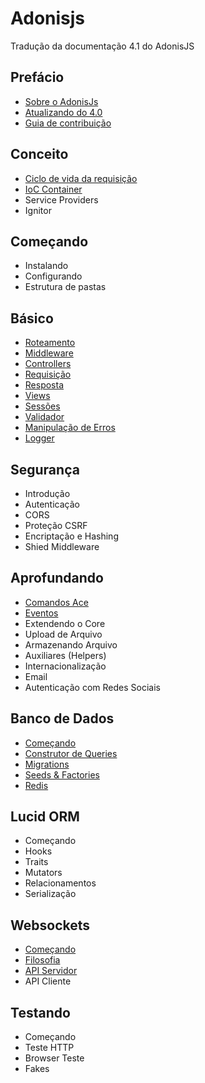 # Adonisjs
Tradução da documentação 4.1 do AdonisJS

## Prefácio
+ [Sobre o AdonisJs](https://github.com/tavaresgerson/adonisdocbr/blob/master/doc/preface/about.md)
+ [Atualizando do 4.0](https://github.com/tavaresgerson/adonisdocbr/blob/master/doc/preface/upgrade-guide.md)
+ [Guia de contribuição](https://github.com/tavaresgerson/adonisdocbr/blob/master/doc/preface/contribution-guide.md)

## Conceito
+ [Ciclo de vida da requisição](https://github.com/tavaresgerson/adonisdocbr/blob/master/doc/concept/request-lifecycle.md)
+ [IoC Container]()
+ Service Providers
+ Ignitor

## Começando
+ Instalando
+ Configurando
+ Estrutura de pastas

## Básico
+ [Roteamento](https://github.com/tavaresgerson/adonisdocbr/blob/master/doc/basics/routing.md)
+ [Middleware](https://github.com/tavaresgerson/adonisdocbr/blob/master/doc/basics/middleware.md)
+ [Controllers](https://github.com/tavaresgerson/adonisdocbr/blob/master/doc/basics/controllers.md)
+ [Requisição](https://github.com/tavaresgerson/adonisdocbr/blob/master/doc/basics/request.md)
+ [Resposta](https://github.com/tavaresgerson/adonisdocbr/blob/master/doc/basics/response.md)
+ [Views](https://github.com/tavaresgerson/adonisdocbr/blob/master/doc/basics/views.md)
+ [Sessões](https://github.com/tavaresgerson/adonisdocbr/blob/master/doc/basics/sessions.md)
+ [Validador](https://github.com/tavaresgerson/adonisdocbr/blob/master/doc/basics/validator.md)
+ [Manipulação de Erros](https://github.com/tavaresgerson/adonisdocbr/blob/master/doc/basics/exceptions.md)
+ [Logger](https://github.com/tavaresgerson/adonisdocbr/blob/master/doc/basics/logger.md)

## Segurança
+ Introdução
+ Autenticação
+ CORS
+ Proteção CSRF 
+ Encriptação e Hashing
+ Shied Middleware

## Aprofundando
+ [Comandos Ace](https://github.com/tavaresgerson/adonisdocbr/blob/master/doc/deeper/ace.md)
+ [Eventos](https://github.com/tavaresgerson/adonisdocbr/blob/master/doc/deeper/event.md)
+ Extendendo o Core
+ Upload de Arquivo
+ Armazenando Arquivo
+ Auxiliares (Helpers)
+ Internacionalização
+ Email
+ Autenticação com Redes Sociais

## Banco de Dados
+ [Começando](https://github.com/tavaresgerson/adonisdocbr/blob/master/doc/database/started.md)
+ [Construtor de Queries](https://github.com/tavaresgerson/adonisdocbr/blob/master/doc/database/query-builder.md)
+ [Migrations](https://github.com/tavaresgerson/adonisdocbr/blob/master/doc/database/migrations.md)
+ [Seeds & Factories](https://github.com/tavaresgerson/adonisdocbr/blob/master/doc/database/seeds_and_factories.md)
+ [Redis](https://github.com/tavaresgerson/adonisdocbr/blob/master/doc/database/redis.md)

## Lucid ORM
+ Começando
+ Hooks
+ Traits
+ Mutators
+ Relacionamentos
+ Serialização

## Websockets
+ [Começando](https://github.com/tavaresgerson/adonisdocbr/blob/master/doc/websocket/started.md)
+ [Filosofia](https://github.com/tavaresgerson/adonisdocbr/blob/master/doc/websocket/philosophy.md)
+ [API Servidor](https://github.com/tavaresgerson/adonisdocbr/blob/master/doc/websocket/server.md)
+ API Cliente

## Testando
+ Começando
+ Teste HTTP
+ Browser Teste
+ Fakes
